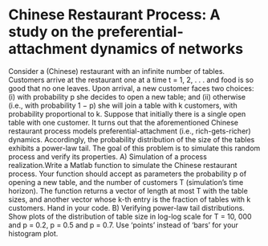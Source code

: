 # Chinese Restaurant Process: A study on the preferential-attachment dynamics of networks

Consider a (Chinese) restaurant with an infinite number of tables.
Customers arrive at the restaurant one at a time t = 1, 2, . . . and food is so good that no one leaves.
Upon arrival, a new customer faces two choices: (i) with probability p she decides to open a new table;
and (ii) otherwise (i.e., with probability 1 − p) she will join a table with k customers, with probability
proportional to k. Suppose that initially there is a single open table with one customer.
It turns out that the aforementioned Chinese restaurant process models preferential-attachment (i.e.,
rich-gets-richer) dynamics. Accordingly, the probability distribution of the size of the tables exhibits a
power-law tail. The goal of this problem is to simulate this random process and verify its properties.
A) Simulation of a process realization.Write a Matlab function to simulate the Chinese restaurant process.
Your function should accept as parameters the probability p of opening a new table, and the number of
customers T (simulation’s time horizon). The function returns a vector of length at most T with the table
sizes, and another vector whose k-th entry is the fraction of tables with k customers. Hand in your code.
B) Verifying power-law tail distributions. Show plots of the distribution of table size in log-log scale for
T = 10, 000 and p = 0.2, p = 0.5 and p = 0.7. Use ‘points’ instead of ‘bars’ for your histogram plot.
